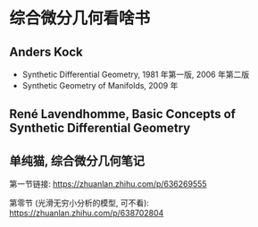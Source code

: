 # 综合微分几何看啥书

## Anders Kock

- Synthetic Differential Geometry, 1981 年第一版, 2006 年第二版
- Synthetic Geometry of Manifolds, 2009 年

## René Lavendhomme, Basic Concepts of Synthetic Differential Geometry

## 单纯猫, 综合微分几何笔记

第一节链接:
https://zhuanlan.zhihu.com/p/636269555

第零节 (光滑无穷小分析的模型, 可不看):
https://zhuanlan.zhihu.com/p/638702804
